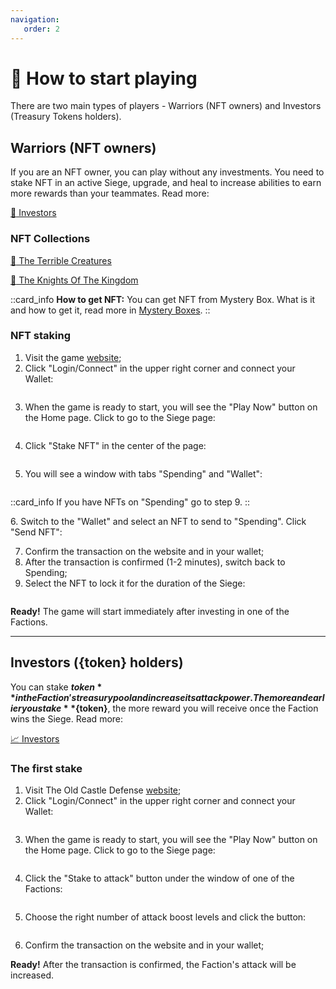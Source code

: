 ```yaml
---
navigation:
   order: 2
---
```


# 🚀 How to start playing

<p>There are two main types of players - Warriors (NFT owners) and Investors (Treasury Tokens holders).</p>

## Warriors (NFT owners)

<div>

If you are an NFT owner, you can play without any investments. You need to stake NFT 
in an active Siege, upgrade, and heal to increase abilities to earn more rewards than 
your teammates. Read more:

<a href="game-fi-elements" 
 class="docs-item">
<span>🎯</span>
Investors</a>
</div>

### NFT Collections

<div>

<a href="nft-collections/terrible-creatures"
class="docs-item _creatures">
<span>👻</span>
The Terrible Creatures
</a>

<a href="nft-collections/knights-of-the-kingdom"
class="docs-item _knights">
<span>🏰</span>
The Knights Of The Kingdom
</a>

::card_info
**How to get NFT:** You can get NFT from Mystery Box. What is it and how to get it, read 
more in <a href="mystery-boxes.md" class="doc-link">Mystery Boxes</a>.
::
</div>

### NFT staking
<div>

1. Visit the game <a href="https://theoldcastle.xyz/" target="_blanc" class="doc-link">website</a>;
2. Click "Login/Connect" in the upper right corner and connect your Wallet:
<img src="/assets/docs/.gitbook/assets/connect_wallet.png" alt="">
</div>

<div>

3. When the game is ready to start, you will see the "Play Now" button on the Home page. Click to go to the Siege page:
<img src="/assets/docs/.gitbook/assets/participate.png" alt="">
</div>

<div>

4. Click "Stake NFT" in the center of the page:
<img src="/assets/docs/.gitbook/assets/stake.png" alt="">
</div>

<div>

5. You will see a window with tabs "Spending" and "Wallet":
<img src="/assets/docs/.gitbook/assets/spending.png" alt="">
</div>

::card_info
If you have NFTs on "Spending" go to step 9.
::

<div>
6. Switch to the "Wallet" and select an NFT to send to "Spending". Click "Send NFT":
<img src="/assets/docs/.gitbook/assets/wallet.png" alt="">
</div>

<div>

7. Confirm the transaction on the website and in your wallet;
8. After the transaction is confirmed (1-2 minutes), switch back to Spending;
9. Select the NFT to lock it for the duration of the Siege:
<img src="/assets/docs/.gitbook/assets/nft_on_spending.png" alt="">
</div>

<div>

**Ready!** The game will start immediately after investing in one of the Factions.
<img src="/assets/docs/.gitbook/assets/stake_ready.png" alt="">
</div>

***

## Investors ({token} holders)

<div>

You can stake **${token}** in the Faction's treasury pool and increase its attack power. 
The more and earlier you stake **${token}**, the more reward you will receive once the 
Faction wins the Siege. Read more:

<a href="investors" 
 class="docs-item">
<span>📈</span>
Investors</a>
</div>

### The first stake

<div>

1. Visit The Old Castle Defense <a href="https://theoldcastle.xyz/" target="_blanc" class="doc-link">website</a>;
2. Click "Login/Connect" in the upper right corner and connect your Wallet:
<img src="/assets/docs/.gitbook/assets/connect_wallet.png" alt="">
</div>

<div>

3. When the game is ready to start, you will see the "Play Now" button on the Home page. 
Click to go to the Siege page:
<img src="/assets/docs/.gitbook/assets/participate.png" alt="">
</div>

<div>

4. Click the "Stake to attack" button under the window of one of the Factions:
<img src="/assets/docs/.gitbook/assets/buy_attack_button.png" alt="">
</div>

<div>

5. Choose the right number of attack boost levels and click the button:
<img src="/assets/docs/.gitbook/assets/attack_levels_{blockchain}_{token}.png" alt="">
</div>

<div>

6. Confirm the transaction on the website and in your wallet;
</div>

<div>

**Ready!** After the transaction is confirmed, the Faction's attack will be increased.
<img src="/assets/docs/.gitbook/assets/investment_ready.png" alt="">
</div>